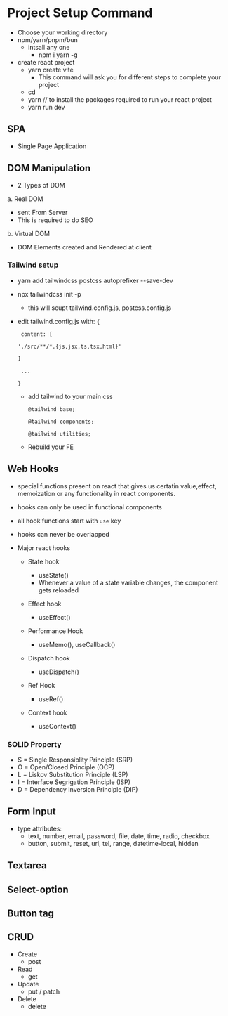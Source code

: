 # Project  Setup Command
- Choose your working directory 
- npm/yarn/pnpm/bun
  - intsall any one 
    - npm i yarn -g
- create react project 
  - yarn create vite
    - This command will ask you for different steps to complete your project
  - cd <foldername>
  - yarn    // to install the packages required to run your react project
  - yarn run dev


## SPA 
- Single Page Application 

## DOM Manipulation 
- 2 Types of DOM 

a. Real DOM 
- sent From Server 
- This is required to do SEO 

b. Virtual DOM 
- DOM Elements created and Rendered at client 


### Tailwind setup 
- yarn add tailwindcss postcss autoprefixer --save-dev
- npx tailwindcss init -p
  - this will seupt tailwind.config.js, postcss.config.js
- edit tailwind.config.js with: 
  ```{```

  ``` content: [```
  
  ``` './src/**/*.{js,jsx,ts,tsx,html}' ```
  
  ```]```
  
  ``` ...```
  
  ```}```
  
  - add tailwind to your main css

    ```@tailwind base;```
  
    ```@tailwind components;```
  
    ```@tailwind utilities;```
  
  - Rebuild your FE


## Web Hooks
- special functions present on react that gives us certatin value,effect, memoization or any functionality in react components.
- hooks can only be used in functional components
- all hook functions start with ```use``` key 
- hooks can never be overlapped 

- Major react hooks 
  - State hook
    - useState()
    - Whenever a value of a state variable changes, the component gets reloaded

  - Effect hook 
    - useEffect()
  - Performance Hook 
    - useMemo(), useCallback()
  - Dispatch hook 
    - useDispatch()
  - Ref Hook 
    - useRef()
  - Context hook 
    - useContext()

### SOLID Property 
- S = Single Responsiblity Principle (SRP)
- O = Open/Closed Principle (OCP)
- L = Liskov Substitution Principle (LSP)
- I = Interface Segrigation Principle (ISP)
- D = Dependency Inversion Principle (DIP)



## Form Input 
- type attributes: 
  - text, number, email, password, file, date, time, radio, checkbox 
  - button, submit, reset, url, tel, range, datetime-local, hidden

## Textarea 
## Select-option 
## Button tag


## CRUD 
- Create
  - post
- Read 
  - get
- Update 
  - put / patch
- Delete
  - delete 